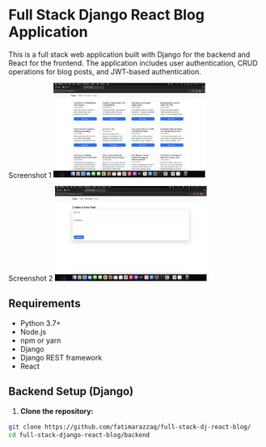 # Full Stack Django React Blog Application

This is a full stack web application built with Django for the backend and React for the frontend. The application includes user authentication, CRUD operations for blog posts, and JWT-based authentication.


Screenshot 1
<img src="screenshots/screenshot-1.png" alt="Screen-Shot-1" width="300"/>

Screenshot 2
<img src="screenshots/screenshot-2.png" alt="Screen-Shot-2" width="300"/> 


## Requirements

- Python 3.7+
- Node.js
- npm or yarn
- Django
- Django REST framework
- React

## Backend Setup (Django)

1. **Clone the repository:**

```bash
git clone https://github.com/fatimarazzaq/full-stack-dj-react-blog/
cd full-stack-django-react-blog/backend